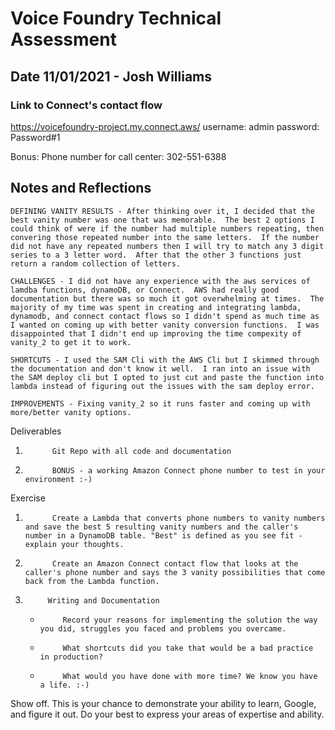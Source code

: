 



# Voice Foundry Technical Assessment
## Date 11/01/2021 - Josh Williams

### Link to Connect's contact flow
https://voicefoundry-project.my.connect.aws/
username: admin
password: Password#1

Bonus:
Phone number for call center: 302-551-6388

## Notes and Reflections
    DEFINING VANITY RESULTS - After thinking over it, I decided that the best vanity number was one that was memorable.  The best 2 options I could think of were if the number had multiple numbers repeating, then convering those repeated number into the same letters.  If the number did not have any repeated numbers then I will try to match any 3 digit series to a 3 letter word.  After that the other 3 functions just return a random collection of letters.

    CHALLENGES - I did not have any experience with the aws services of lamdba functions, dynamoDB, or Connect.  AWS had really good documentation but there was so much it got overwhelming at times.  The majority of my time was spent in creating and integrating lambda, dynamodb, and connect contact flows so I didn't spend as much time as I wanted on coming up with better vanity conversion functions.  I was disappointed that I didn't end up improving the time compexity of vanity_2 to get it to work.

    SHORTCUTS - I used the SAM Cli with the AWS Cli but I skimmed through the documentation and don't know it well.  I ran into an issue with the SAM deploy cli but I opted to just cut and paste the function into lambda instead of figuring out the issues with the sam deploy error.

    IMPROVEMENTS - Fixing vanity_2 so it runs faster and coming up with more/better vanity options.


Deliverables
1.           Git Repo with all code and documentation
2.           BONUS - a working Amazon Connect phone number to test in your environment :-)

Exercise
1.           Create a Lambda that converts phone numbers to vanity numbers and save the best 5 resulting vanity numbers and the caller's number in a DynamoDB table. "Best" is defined as you see fit - explain your thoughts.
2.           Create an Amazon Connect contact flow that looks at the caller's phone number and says the 3 vanity possibilities that come back from the Lambda function.
3.          Writing and Documentation

    -          Record your reasons for implementing the solution the way you did, struggles you faced and problems you overcame.

    -          What shortcuts did you take that would be a bad practice in production?

    -          What would you have done with more time? We know you have a life. :-)

Show off. This is your chance to demonstrate your ability to learn, Google, and figure it out. Do your best to express your areas of expertise and ability.
